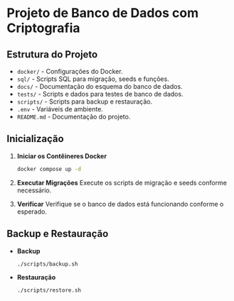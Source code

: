 # Projeto de Banco de Dados com Criptografia

## Estrutura do Projeto

- `docker/` - Configurações do Docker.
- `sql/` - Scripts SQL para migração, seeds e funções.
- `docs/` - Documentação do esquema do banco de dados.
- `tests/` - Scripts e dados para testes de banco de dados.
- `scripts/` - Scripts para backup e restauração.
- `.env` - Variáveis de ambiente.
- `README.md` - Documentação do projeto.

## Inicialização

1. **Iniciar os Contêineres Docker**
    ```bash
    docker compose up -d
    ```

2. **Executar Migrações**
    Execute os scripts de migração e seeds conforme necessário.

3. **Verificar**
    Verifique se o banco de dados está funcionando conforme o esperado.

## Backup e Restauração

- **Backup**
    ```bash
    ./scripts/backup.sh
    ```

- **Restauração**
    ```bash
    ./scripts/restore.sh
    ```
